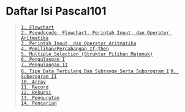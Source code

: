 # Daftar Isi Pascal101
> [`1. Flowchart`](Praktikum/1Praktikum/README.md)   
> [`2. Pseudocode, Flowchart, Perintah Input, dan Operator Aritmatika`](Praktikum/2Praktikum/README.md)     
> [`3. Perintah Input, dan Operator Aritmatika`](Praktikum/3Praktikum/README.md)    
> [`4. Pemilihan/Percabangan If-Then`](Praktikum/4Praktikum/README.md)  
> [`5. Multiple Selection (Struktur Pilihan Majemuk)`](Praktikum/5Praktikum/README.md)  
> [`6. Pengulangan I`](Praktikum/6Praktikum/README.md)  
> [`7. Pengulangan II`](Praktikum/7Praktikum/README.md)  
> [`8. Tipe Data Terbilang Dan Subrange Serta Subprogram I`](Praktikum/8Praktikum/README.md)
> [`9. Subprogram II`](Praktikum/9Praktikum/README.md)  
> [`10. Array`](Praktikum/10Praktikum/README.md)    
> [`11. Record`](Praktikum/11Praktikum/README.md)    
> [`12. Rekursi`](Praktikum/12Praktikum/README.md)   
> [`13. Pengurutan`](Praktikum/13Praktikum/README.md)    
> [`14. Pencarian`](Praktikum/14Praktikum/README.md) 
